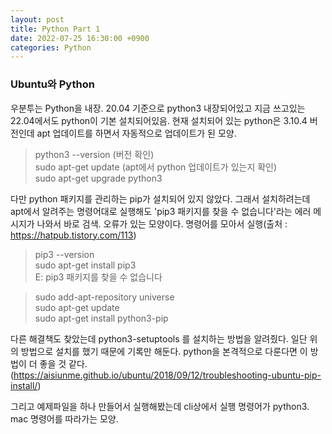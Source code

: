 ```yaml
---
layout: post
title: Python Part 1
date: 2022-07-25 16:30:00 +0900
categories: Python
---
```

### Ubuntu와 Python
우분투는 Python을 내장. 20.04 기준으로 python3 내장되어있고 지금 쓰고있는 22.04에서도 python이 기본 설치되어있음. 현재 설치되어 있는 python은 3.10.4 버전인데 apt 업데이트를 하면서 자동적으로 업데이트가 된 모양.
> python3 --version (버전 확인)    
> sudo apt-get update (apt에서 python 업데이트가 있는지 확인)    
> sudo apt-get upgrade python3    

다만 python 패키지를 관리하는 pip가 설치되어 있지 않았다. 그래서 설치하려는데 apt에서 알려주는 명령어대로 실행해도 'pip3 패키지를 찾을 수 없습니다'라는 에러 메시지가 나와서 바로 검색. 오류가 있는 모양이다. 명령어를 모아서 실행(출처 : https://hatpub.tistory.com/113)
> pip3 --version    
> sudo apt-get install pip3    
> E: pip3 패키지를 찾을 수 없습니다    

> sudo add-apt-repository universe    
> sudo apt-get update    
> sudo apt-get install python3-pip

다른 해결책도 찾았는데 python3-setuptools 를 설치하는 방법을 알려줬다. 일단 위의 방법으로 설치를 했기 때문에 기록만 해둔다. python을 본격적으로 다룬다면 이 방법이 더 좋을 것 같다.(https://aisiunme.github.io/ubuntu/2018/09/12/troubleshooting-ubuntu-pip-install/)

그리고 예제파일을 하나 만들어서 실행해봤는데 cli상에서 실행 명령어가 python3. mac 명령어를 따라가는 모양.
